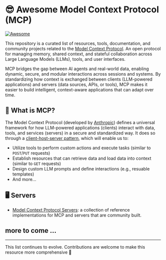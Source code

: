 # 😎 Awesome Model Context Protocol (MCP) 
[![Awesome](https://awesome.re/badge-flat.svg)](https://awesome.re)

This repository is a curated list of resources, tools, documentation, and community projects related to the [Model Context Protocol](https://github.com/modelcontextprotocol). An open protocol for managing memory, shared context, and stateful collaboration across Large Language Models (LLMs), tools, and user interfaces.

MCP bridges the gap between AI agents and real-world data, enabling dynamic, secure, and modular interactions across sessions and systems. By standardizing how context is exchanged between clients (LLM-powered applications) and servers (data sources, APIs, or tools), MCP makes it easier to build intelligent, context-aware applications that can adapt over time.

## 📖 What is MCP?
The Model Context Protocol (developed by [Anthropic](https://github.com/anthropics)) defines a universal framework for how LLM-powered applications (clients) interact with data, tools, and services (servers) in a secure and standardized way. It does so through a [client-host-server pattern](https://modelcontextprotocol.io/docs/concepts/architecture), which will enable us to:
- Utilize tools to perform custom actions and execute tasks (similar to `POST`/`PUT` requests)
- Establish resources that can retrieve data and load data into context (similar to `GET` requests) 
- Design custom LLM prompts and define interactions (e.g., resuable templates)
- And more...

## 🖥️ Servers
- [Model Context Protocol Servers](https://github.com/modelcontextprotocol/servers): a collection of reference implementations for MCP and servers that are community built.

## more to come ...

---

This list continues to evolve. Contributions are welcome to make this resource more comprehensive 🙌
